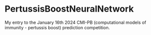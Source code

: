 # PertussisBoostNeuralNetwork
My entry to the January 16th 2024 CMI-PB (computational models of immunity - pertussis boost) prediction competition.
